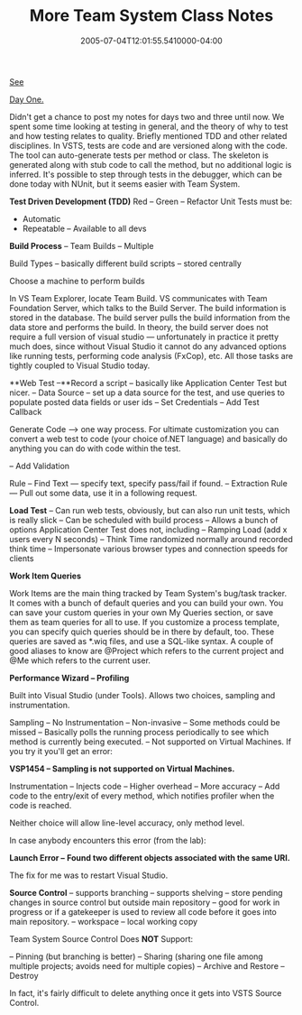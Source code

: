 ﻿---
title: More Team System Class Notes
date: "2005-07-04T12:01:55.5410000-04:00"
description: We spent some time looking at testing in general, and the theory of
featuredImage: /img/default-post-image.jpg
---

[See](http://aspadvice.com/blogs/ssmith/archive/2005/06/28/1886.aspx)[](http://aspadvice.com/blogs/ssmith/archive/2005/06/28/1886.aspx)

[Day One.](http://aspadvice.com/blogs/ssmith/archive/2005/06/28/1886.aspx)

Didn't get a chance to post my notes for days two and three until now. We spent some time looking at testing in general, and the theory of why to test and how testing relates to quality. Briefly mentioned TDD and other related disciplines. In VSTS, tests are code and are versioned along with the code. The tool can auto-generate tests per method or class. The skeleton is generated along with stub code to call the method, but no additional logic is inferred. It's possible to step through tests in the debugger, which can be done today with NUnit, but it seems easier with Team System.

**Test Driven Development (TDD)**
Red – Green – Refactor
Unit Tests must be:

- Automatic
- Repeatable
– Available to all devs

**Build Process**
– Team Builds
– Multiple

Build Types – basically different build scripts – stored centrally

Choose a machine to perform builds

In VS Team Explorer, locate Team Build. VS communicates with Team Foundation Server, which talks to the Build Server. The build information is stored in the database. The build server pulls the build information from the data store and performs the build. In theory, the build server does not require a full version of visual studio — unfortunately in practice it pretty much does, since without Visual Studio it cannot do any advanced options like running tests, performing code analysis (FxCop), etc. All those tasks are tightly coupled to Visual Studio today.

**Web Test
–**Record a script – basically like Application Center Test but nicer.
– Data Source – set up a data source for the test, and use queries to populate posted data fields or user ids
– Set Credentials
– Add Test Callback

Generate Code –> one way process. For ultimate customization you can convert a web test to code (your choice of.NET language) and basically do
anything you can do with code within the test.

– Add Validation

Rule
– Find Text — specify text, specify pass/fail if found.
– Extraction Rule — Pull out some data, use it in a following request.

**Load Test**
– Can run web tests, obviously, but can also run unit tests, which is really slick
– Can be scheduled with build process
– Allows a bunch of options Application Center Test does not, including
– Ramping Load (add x users every N seconds)
– Think Time randomized normally around recorded think time
– Impersonate various browser types and connection speeds for clients

**Work Item Queries**

Work Items are the main thing tracked by Team System's bug/task tracker. It comes with a bunch of default queries and you can build your own. You can save your custom queries in your own My Queries section, or save them as team queries for all to use. If you customize a process template, you can specify quich queries should be in there by default, too. These queries are saved as *.wiq files, and use a SQL-like syntax. A couple of good aliases to know are @Project which refers to the current project and @Me which refers to the current user.

**Performance Wizard – Profiling**

Built into Visual Studio (under Tools). Allows two choices, sampling and instrumentation.

Sampling
– No Instrumentation
– Non-invasive
– Some methods could be missed
– Basically polls the running process periodically to see which method is currently being executed.
– Not supported on Virtual Machines. If you try it you'll get an error:

**VSP1454 – Sampling is not supported on Virtual Machines.**

Instrumentation
– Injects code
– Higher overhead
– More accuracy
– Add code to the entry/exit of every method, which notifies profiler when the code is reached.

Neither choice will allow line-level accuracy, only method level.

In case anybody encounters this error (from the lab):

**Launch Error –**
**Found two different objects associated with the same URI.**

The fix for me was to restart Visual Studio.

**Source Control**
– supports branching
– supports shelving
– store pending changes in source control but outside main repository – good for work in progress or if a gatekeeper is used to review all code before it goes into main repository.
– workspace – local working copy

Team System Source Control Does **NOT** Support:

– Pinning (but branching is better)
– Sharing (sharing one file among multiple projects; avoids need for multiple copies)
– Archive and Restore
– Destroy

In fact, it's fairly difficult to delete anything once it gets into VSTS Source Control.

